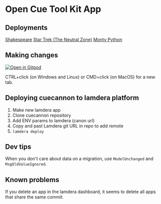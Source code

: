 # Open Cue Tool Kit App
## Deployments

[Shakespeare](https://demo-shakes.lamdera.app/)
[Star Trek (The Neutral Zone)](https://star-trek-pgtc.lamdera.app/)
[Monty Python](https://monty-python-park.lamdera.app/)

## Making changes
<a href="https://gitpod.io/#https://github.com/octk/open-cue-tool-kit" target="_blank">
  <img src="https://gitpod.io/button/open-in-gitpod.svg" alt="Open in Gitpod"> 
  </img>
</a>

CTRL+click (on Windows and Linux) or CMD+click (on MacOS) for a new tab.

## Deploying cuecannon to lamdera platform
1) Make new lamdera app
2) Clone cuecannon repository
3) Add ENV params to lamdera (canon url)
4) Copy and past Lamdera git URL in repo to add remote
5) `lamdera deploy`

## Dev tips
When you don't care about data on a migration, use `ModelUnchanged` and `MsgOldValueIgnored`.

## Known problems
If you delete an app in the lamdera dashboard, it seems to delete all apps that share the same commit.
